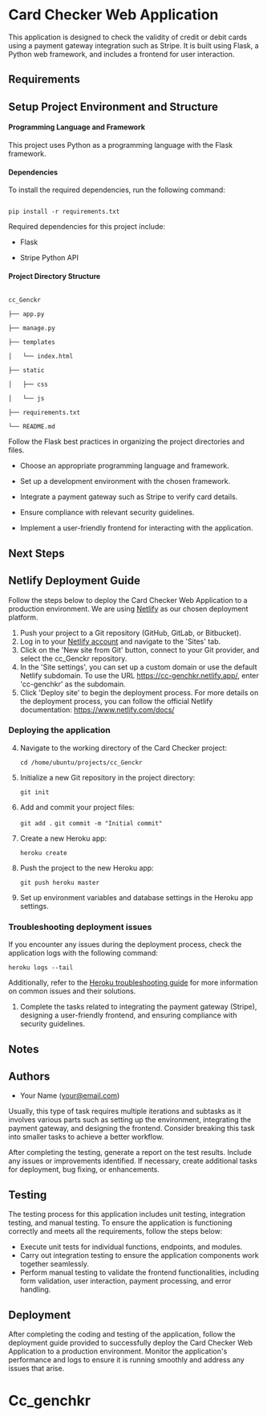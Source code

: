 # Card Checker Web Application



This application is designed to check the validity of credit or debit cards using a payment gateway integration such as Stripe. It is built using Flask, a Python web framework, and includes a frontend for user interaction.




## Requirements
## Setup Project Environment and Structure



#### Programming Language and Framework

This project uses Python as a programming language with the Flask framework.



#### Dependencies

To install the required dependencies, run the following command:



```

pip install -r requirements.txt

```



Required dependencies for this project include:



- Flask

- Stripe Python API



#### Project Directory Structure

```

cc_Genckr

├── app.py

├── manage.py

├── templates

│   └── index.html

├── static

│   ├── css

│   └── js

├── requirements.txt

└── README.md

```

Follow the Flask best practices in organizing the project directories and files.






- Choose an appropriate programming language and framework.

- Set up a development environment with the chosen framework.

- Integrate a payment gateway such as Stripe to verify card details.

- Ensure compliance with relevant security guidelines.

- Implement a user-friendly frontend for interacting with the application.



## Next Steps
## Netlify Deployment Guide
Follow the steps below to deploy the Card Checker Web Application to a production environment. We are using [Netlify](https://www.netlify.com/) as our chosen deployment platform.
1. Push your project to a Git repository (GitHub, GitLab, or Bitbucket).
2. Log in to your [Netlify account](https://app.netlify.com/) and navigate to the 'Sites' tab.
3. Click on the 'New site from Git' button, connect to your Git provider, and select the cc_Genckr repository.
4. In the 'Site settings', you can set up a custom domain or use the default Netlify subdomain. To use the URL https://cc-genchkr.netlify.app/, enter 'cc-genchkr' as the subdomain.
5. Click 'Deploy site' to begin the deployment process.
For more details on the deployment process, you can follow the official Netlify documentation: https://www.netlify.com/docs/
### Deploying the application

4. Navigate to the working directory of the Card Checker project:

   `cd /home/ubuntu/projects/cc_Genckr`
5. Initialize a new Git repository in the project directory:

   `git init`
6. Add and commit your project files:

   `git add .`
   `git commit -m "Initial commit"`
7. Create a new Heroku app:

   `heroku create`
8. Push the project to the new Heroku app:

   `git push heroku master`
9. Set up environment variables and database settings in the Heroku app settings.

### Troubleshooting deployment issues

If you encounter any issues during the deployment process, check the application logs with the following command:

   `heroku logs --tail`

Additionally, refer to the [Heroku troubleshooting guide](https://devcenter.heroku.com/articles/troubleshooting) for more information on common issues and their solutions.




1. Complete the tasks related to integrating the payment gateway (Stripe), designing a user-friendly frontend, and ensuring compliance with security guidelines.




## Notes
## Authors



- Your Name (your@email.com)






Usually, this type of task requires multiple iterations and subtasks as it involves various parts such as setting up the environment, integrating the payment gateway, and designing the frontend. Consider breaking this task into smaller tasks to achieve a better workflow.



After completing the testing, generate a report on the test results. Include any issues or improvements identified. If necessary, create additional tasks for deployment, bug fixing, or enhancements.
## Testing

The testing process for this application includes unit testing, integration testing, and manual testing. To ensure the application is functioning correctly and meets all the requirements, follow the steps below:

- Execute unit tests for individual functions, endpoints, and modules.
- Carry out integration testing to ensure the application components work together seamlessly.
- Perform manual testing to validate the frontend functionalities, including form validation, user interaction, payment processing, and error handling.


## Deployment

After completing the coding and testing of the application, follow the deployment guide provided to successfully deploy the Card Checker Web Application to a production environment. Monitor the application's performance and logs to ensure it is running smoothly and address any issues that arise.

# Cc_genchkr
